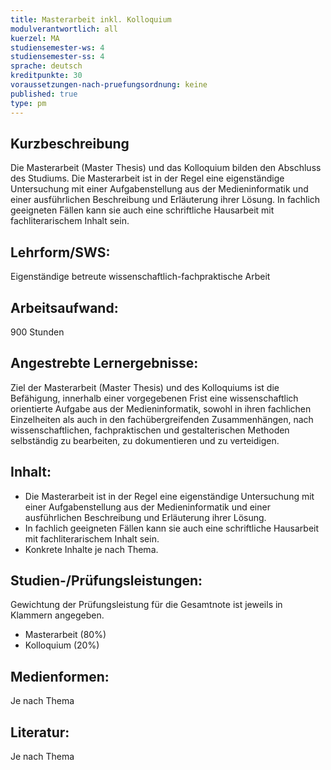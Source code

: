 ```yaml
---
title: Masterarbeit inkl. Kolloquium 
modulverantwortlich: all
kuerzel: MA
studiensemester-ws: 4
studiensemester-ss: 4
sprache: deutsch
kreditpunkte: 30
voraussetzungen-nach-pruefungsordnung: keine
published: true
type: pm
---
```


## Kurzbeschreibung
Die Masterarbeit (Master Thesis) und das Kolloquium bilden den Abschluss des Studiums. Die Masterarbeit ist in der Regel eine eigenständige Untersuchung mit einer Aufgabenstellung aus der Medieninformatik und einer ausführlichen Beschreibung und Erläuterung ihrer Lösung. In fachlich geeigneten Fällen kann sie auch eine schriftliche Hausarbeit mit fachliterarischem Inhalt sein.

## Lehrform/SWS: 
Eigenständige betreute wissenschaftlich-fachpraktische Arbeit

## Arbeitsaufwand: 
900 Stunden

## Angestrebte Lernergebnisse:
Ziel der Masterarbeit (Master Thesis) und des Kolloquiums ist die Befähigung, innerhalb einer vorgegebenen Frist eine wissenschaftlich orientierte Aufgabe aus der Medieninformatik, sowohl in ihren fachlichen Einzelheiten als auch in den fachübergreifenden Zusammenhängen, nach wissenschaftlichen, fachpraktischen und gestalterischen Methoden selbständig zu bearbeiten, zu dokumentieren und zu verteidigen. 

## Inhalt:
- Die Masterarbeit ist in der Regel eine eigenständige Untersuchung mit einer Aufgabenstellung aus der Medieninformatik und einer ausführlichen Beschreibung und Erläuterung ihrer Lösung. 
- In fachlich geeigneten Fällen kann sie auch eine schriftliche Hausarbeit mit fachliterarischem Inhalt sein. 
- Konkrete Inhalte je nach Thema.

## Studien-/Prüfungsleistungen:
Gewichtung der Prüfungsleistung für die Gesamtnote ist jeweils in Klammern angegeben.
- Masterarbeit (80%)
- Kolloquium (20%)

## Medienformen:
Je nach Thema

## Literatur:
Je nach Thema
